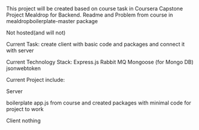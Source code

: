 This project will be created based on course task in Coursera Capstone Project Mealdrop for Backend. Readme and Problem from course in mealdropboilerplate-master package

Not hosted(and will not)

Current Task: create client with basic code and packages and connect it with server

Current Technology Stack: Express.js Rabbit MQ Mongoose (for Mongo DB) jsonwebtoken

Current Project include:

Server

boilerplate app.js from course and created packages with minimal code for project to work

Client nothing
